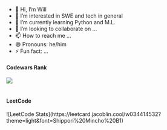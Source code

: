 - 👋 Hi, I’m Will
- 👀 I’m interested in SWE and tech in general
- 🌱 I’m currently learning Python and M.L.
- 💞️ I’m looking to collaborate on ...
- 📫 How to reach me ...
- 😄 Pronouns: he/him
- ⚡ Fun fact: ...

<h4>Codewars Rank</h4>
<img src="https://www.codewars.com/users/billfa/badges/large">
<br><br>

<h4>LeetCode</h4>
![LeetCode Stats](https://leetcard.jacoblin.cool/w034414532?theme=light&font=Shippori%20Mincho%20B1)

<!---
![LeetCode Stats](https://leetcard.jacoblin.cool/w034414532?theme=nord&font=Kaisei%20Opti)
--->

<!---
[![LeetCode Stats](https://leetcard.jacoblin.cool/w034414532)](https://leetcode.com/w034414532/)
--->

<br><br>
<br><br>

<!---
[![GitHub Streak](https://github-readme-streak-stats-delta-lyart.vercel.app?user=w034414532&theme=transparent&date_format=j%20M%5B%20Y%5D)](https://git.io/streak-stats) 
--->
<!---
w034414532/w034414532 is a ✨ special ✨ repository because its `README.md` (this file) appears on your GitHub profile.
You can click the Preview link to take a look at your changes.
--->
